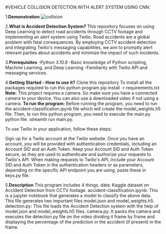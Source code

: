 #VEHICLE COLLISION DETECTION WITH ALERT SYSTEM USING CNN:

1:**Demonstration**
  ![collision](https://github.com/Robinr0027/vechicle-collision/assets/133769370/58d9749e-59a1-4547-b912-3c8b260fc7c9)


2.**What is Accident Detection System?**
This repository focuses on using Deep Learning to detect road accidents through CCTV footage and implementing an alert system using Twilio. Road accidents are a global problem with fatal consequences. By employing CCTV accident detection and integrating Twilio's messaging capabilities, we aim to promptly alert relevant parties about accidents and minimize the impact of such incidents.

3.**Prerequisites**
-Python 3.10.9
-Basic knowledge of Python scripting, Machine Learning, and Deep Learning
-Familiarity with Twilio API and messaging services.

4.**Getting Started - How to use it?**
Clone this repository
To install all the packages required to run this python program pip install -r requirements.txt
**Note:** This project requires a camera. So make sure you have a connected camera to your device. You can also use a downloaded video if not using a camera.
**To run the program:**
Before running the program, you need to run the accident-classification.ipynb file which will create the model_weights.h5 file. Then, to run this python program, you need to execute the main.py python file.
streamlit run main.py.

To use Twilio in your application, follow these steps:

Sign up for a Twilio account at the Twilio website.
Once you have an account, you will be provided with authentication credentials, including an Account SID and an Auth Token.
Keep your Account SID and Auth Token secure, as they are used to authenticate and authorize your requests to Twilio's API.
When making requests to Twilio's API, include your Account SID and Auth Token in the authentication headers or as parameters, depending on the specific API endpoint you are using.
paste these in keys.py file.

5.**Description**
This program includes 4 things.
data: Kaggle dataset on Accident Detection from CCTV footage.
accident-classification.ipynb: This is a jupyter notebook that generates a model to classify the above data. This file generates two important files model.json and model_weights.h5.
detection.py: This file loads the Accident Detection system with the help of model.json and model_weights.h5 files.
camera.py: It packs the camera and executes the detection.py file on the video dividing it frame by frame and displaying the percentage of the prediction in the accident (if present) in the frame.
